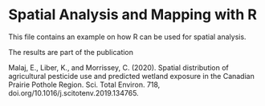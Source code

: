 # Spatial Analysis and Mapping with R

This file contains an example on how R can be used for spatial analysis.

The results are part of the publication

Malaj, E., Liber, K., and Morrissey, C. (2020). Spatial distribution of agricultural pesticide use and 
predicted wetland exposure in the Canadian Prairie Pothole Region. Sci. Total Environ. 718, 
doi.org/10.1016/j.scitotenv.2019.134765.
